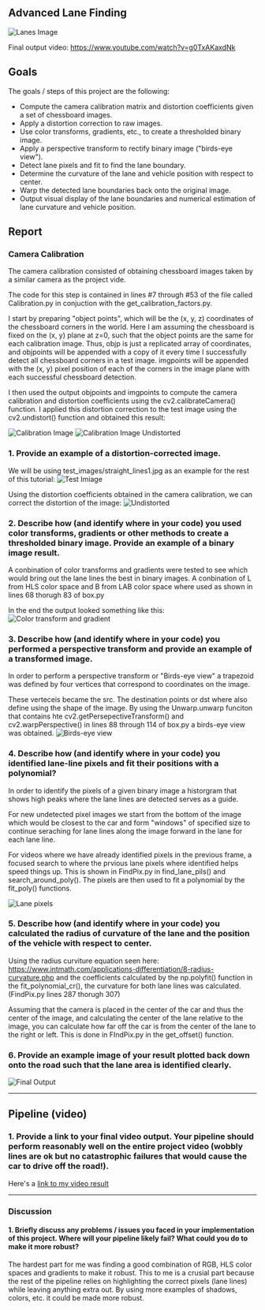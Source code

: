 ## Advanced Lane Finding
![Lanes Image](./output_images/straight_lines1_final.jpg)

Final output video: https://www.youtube.com/watch?v=g0TxAKaxdNk

Goals
---
The goals / steps of this project are the following:

* Compute the camera calibration matrix and distortion coefficients given a set of chessboard images.
* Apply a distortion correction to raw images.
* Use color transforms, gradients, etc., to create a thresholded binary image.
* Apply a perspective transform to rectify binary image ("birds-eye view").
* Detect lane pixels and fit to find the lane boundary.
* Determine the curvature of the lane and vehicle position with respect to center.
* Warp the detected lane boundaries back onto the original image.
* Output visual display of the lane boundaries and numerical estimation of lane curvature and vehicle position.

Report
---
### Camera Calibration

The camera calibration consisted of obtaining chessboard images taken by a similar camera as the project vide. 

The code for this step is contained in lines #7 through #53 of the file called Calibration.py in conjuction with the get_calibration_factors.py.

I start by preparing "object points", which will be the (x, y, z) coordinates of the chessboard corners in the world. Here I am assuming the chessboard is fixed on the (x, y) plane at z=0, such that the object points are the same for each calibration image. Thus, objp is just a replicated array of coordinates, and objpoints will be appended with a copy of it every time I successfully detect all chessboard corners in a test image. imgpoints will be appended with the (x, y) pixel position of each of the corners in the image plane with each successful chessboard detection.

I then used the output objpoints and imgpoints to compute the camera calibration and distortion coefficients using the cv2.calibrateCamera() function. I applied this distortion correction to the test image using the cv2.undistort() function and obtained this result:

![Calibration Image](./camera_cal/calibration1.jpg)
![Calibration Image Undistorted](./output_images/calibration1_undistorted.jpg)

### 1. Provide an example of a distortion-corrected image.

We will be using test_images/straight_lines1.jpg as an example for the rest of this tutorial:
![Test Imiage](./test_images/straight_lines1.jpg)


Using the distortion coefficients obtained in the camera calibration, we can correct the distortion of the image:
![Undistorted](./output_images/straight_lines1_undist.jpg)

### 2. Describe how (and identify where in your code) you used color transforms, gradients or other methods to create a thresholded binary image. Provide an example of a binary image result.

A conbination of color transforms and gradients were tested to see which would bring out the lane lines the best in binary images. A conbination of L from HLS color space and B from LAB color space where used as shown in lines 68 thorugh 83 of box.py

In the end the output looked something like this:
![Color transform and gradient](./output_images/straight_lines1_color_transform_and_gradients.jpg)

### 3. Describe how (and identify where in your code) you performed a perspective transform and provide an example of a transformed image.

In order to perform a perspective transform or "Birds-eye view" a trapezoid was defined by four vertices that correspond to coordinates on the image.

These verteceis became the src. The destination points or dst where also define using the shape of the image. By using the Unwarp.unwarp funciton that contains hte cv2.getPersepectiveTransform() and cv2.warpPerspective() in lines 88 through 114 of box.py a birds-eye view was obtained.
![Birds-eye view](./output_images/straight_lines_bird_eye_view.jpg)


### 4. Describe how (and identify where in your code) you identified lane-line pixels and fit their positions with a polynomial?

In order to identify the pixels of a given binary image a historgram that shows high peaks where the lane lines are detected serves as a guide. 

For new undetected pixel images we start from the bottom of the image which would be closest to the car and form "windows" of specified size to continue seraching for lane lines along the image forward in the lane for each lane line.

For videos where we have already identified pixels in the previous frame, a focused search to where the prvious lane pixels where identified helps speed things up. This is shown in FindPix.py in find_lane_pils() and search_around_poly(). The pixels are then used to fit a polynomial by the fit_poly() functions.

![Lane pixels](./output_images/straight_lines1_lane_boxes.jpg)

### 5. Describe how (and identify where in your code) you calculated the radius of curvature of the lane and the position of the vehicle with respect to center.

Using the radius curviture equation seen here: https://www.intmath.com/applications-differentiation/8-radius-curvature.php
and the coefficients calculated by the np.polyfit() function in the fit_polynomial_cr(), the curvature for both lane lines was calculated. (FindPix.py lines 287 thorugh 307)


Assuming that the camera is placed in the center of the car and thus the center of the image, and calculating the center of the lane relative to the image, you can calculate how far off the car is from the center of the lane to the right or left. This is done in FIndPix.py in the get_offset() function.

### 6. Provide an example image of your result plotted back down onto the road such that the lane area is identified clearly.

![Final Output](./output_images/straight_lines1_final.jpg)


---

## Pipeline (video)
### 1.  Provide a link to your final video output. Your pipeline should perform reasonably well on the entire project video (wobbly lines are ok but no catastrophic failures that would cause the car to drive off the road!).


Here's a [link to my video result](./output_images/project_video_output.mp4)

---

### Discussion

#### 1. Briefly discuss any problems / issues you faced in your implementation of this project.  Where will your pipeline likely fail?  What could you do to make it more robust?

The hardest part for me was finding a good combination of RGB, HLS color spaces and gradients to make it robust. This to me is a crusial part because the rest of the pipeline relies on highlighting the correct pixels (lane lines) while leaving anything extra out. By using more examples of shadows, colors, etc. it could be made more robust.

